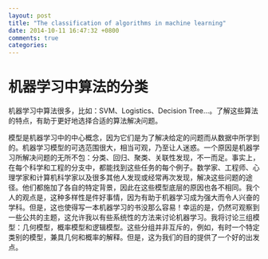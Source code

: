 ```yaml
---
layout: post
title: "The classification of algorithms in machine learning"
date: 2014-10-11 16:47:32 +0800
comments: true
categories: 
---
```


# 机器学习中算法的分类

机器学习中算法很多，比如：SVM、Logistics、Decision Tree...。了解这些算法的特点，有助于更好地选择合适的算法解决问题。

模型是机器学习中的中心概念，因为它们是为了解决给定的问题而从数据中所学到的。机器学习模型的可选范围很大，相当可观，乃至让人迷惑。一个原因是机器学习所解决问题的无所不包：分类、回归、聚类、关联性发现，不一而足。事实上，在每个科学和工程的分支中，都能找到这些任务的每个例子。数学家、工程师、心理学家和计算机科学家以及很多其他人发现或经常再次发现，解决这些问题的途径。他们都施加了各自的特定背景，因此在这些模型底层的原因也各不相同。我个人的观点是，这种多样性是件好事情，因为有助于机器学习成为强大而令人兴奋的学科。但是，这也使得写一本机器学习的书没那么容易！幸运的是，仍然可观察到一些公共的主题，这允许我以有些系统性的方法来讨论机器学习。我将讨论三组模型：几何模型，概率模型和逻辑模型。这些分组并非互斥的，例如，有时一个特定类别的模型，兼具几何和概率的解释。但是，这为我们的目的提供了一个好的出发点。





